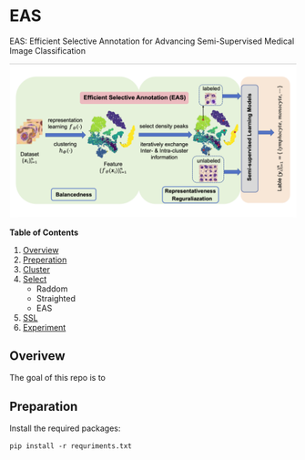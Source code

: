 # EAS
EAS: Efficient Selective Annotation for Advancing Semi-Supervised Medical Image Classification

![Teaser](assets/pipeline.png)

**Table of Contents**  
1. [Overview](#overview)  
2. [Preperation](#Preperation)  
4. [Cluster](#Cluster)  
5. [Select](#Select)
    - Raddom
    - Straighted
    - EAS
6. [SSL](#SSL)  
7. [Experiment](#Experiment)  

## Overivew
The goal of this repo is to 

## Preparation
Install the required packages:
```shell
pip install -r requriments.txt
```
